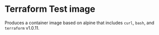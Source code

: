 # Terraform Test image

Produces a container image based on alpine that includes `curl`, `bash`, and `terraform` v1.0.11.

